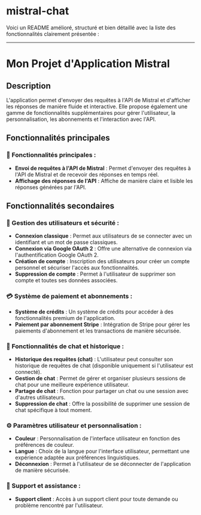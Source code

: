 # mistral-chat
Voici un README amélioré, structuré et bien détaillé avec la liste des fonctionnalités clairement présentée :

---

# Mon Projet d'Application Mistral

## Description

L'application permet d'envoyer des requêtes à l'API de Mistral et d'afficher les réponses de manière fluide et interactive. Elle propose également une gamme de fonctionnalités supplémentaires pour gérer l'utilisateur, la personnalisation, les abonnements et l'interaction avec l'API.

## Fonctionnalités principales

### 🚀 Fonctionnalités principales :

- **Envoi de requêtes à l'API de Mistral** : Permet d'envoyer des requêtes à l'API de Mistral et de recevoir des réponses en temps réel.
- **Affichage des réponses de l'API** : Affiche de manière claire et lisible les réponses générées par l'API.

## Fonctionnalités secondaires

### 🔐 Gestion des utilisateurs et sécurité :

- **Connexion classique** : Permet aux utilisateurs de se connecter avec un identifiant et un mot de passe classiques.
- **Connexion via Google OAuth 2** : Offre une alternative de connexion via l'authentification Google OAuth 2.
- **Création de compte** : Inscription des utilisateurs pour créer un compte personnel et sécuriser l'accès aux fonctionnalités.
- **Suppression de compte** : Permet à l'utilisateur de supprimer son compte et toutes ses données associées.

### 💳 Système de paiement et abonnements :

- **Système de crédits** : Un système de crédits pour accéder à des fonctionnalités premium de l'application.
- **Paiement par abonnement Stripe** : Intégration de Stripe pour gérer les paiements d'abonnement et les transactions de manière sécurisée.

### 💬 Fonctionnalités de chat et historique :

- **Historique des requêtes (chat)** : L'utilisateur peut consulter son historique de requêtes de chat (disponible uniquement si l'utilisateur est connecté).
- **Gestion de chat** : Permet de gérer et organiser plusieurs sessions de chat pour une meilleure expérience utilisateur.
- **Partage de chat** : Fonction pour partager un chat ou une session avec d'autres utilisateurs.
- **Suppression de chat** : Offre la possibilité de supprimer une session de chat spécifique à tout moment.

### ⚙️ Paramètres utilisateur et personnalisation :

- **Couleur** : Personnalisation de l'interface utilisateur en fonction des préférences de couleur.
- **Langue** : Choix de la langue pour l'interface utilisateur, permettant une expérience adaptée aux préférences linguistiques.
- **Déconnexion** : Permet à l'utilisateur de se déconnecter de l'application de manière sécurisée.

### 🎯 Support et assistance :

- **Support client** : Accès à un support client pour toute demande ou problème rencontré par l'utilisateur.
